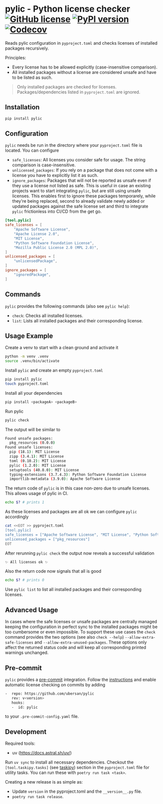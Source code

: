 # pylic - Python license checker [![GitHub license](https://img.shields.io/badge/license-MIT-blue.svg)](https://github.com/sandrochuber/pylic/blob/main/LICENSE) [![PyPI version](https://badge.fury.io/py/pylic.svg)](https://badge.fury.io/py/pylic/) [![Codecov](https://codecov.io/gh/ubersan/pylic//branch/main/graph/badge.svg)](https://codecov.io/gh/ubersan/pylic/)

Reads pylic configuration in `pyproject.toml` and checks licenses of installed packages recursively.

Principles:

- Every license has to be allowed explicitly (case-insensitive comparison).
- All installed packages without a license are considered unsafe and have to be listed as such.

> Only installed packages are checked for licenses. Packages/dependencies listed in `pyproject.toml` are ignored.

## Installation

```sh
pip install pylic
```

## Configuration

`pylic` needs be run in the directory where your `pyproject.toml` file is located. You can configure

- `safe_licenses`: All licenses you consider safe for usage. The string comparison is case-insensitive.
- `unlicensed_packages`: If you rely on a package that does not come with a license you have to explicitly list it as such.
- `ignore_packages`: Packages that will not be reported as unsafe even if they use a license not listed as safe. This is useful in case an existing projects want to start integrating `pylic`, but are still using unsafe licenses. This enables first to ignore these packages temporarely, while they're being replaced, second to already validate newly added or updated packages against the safe license set and third to integrate `pylic` frictionless into CI/CD from the get go.

```toml
[tool.pylic]
safe_licenses = [
    "Apache Software License",
    "Apache License 2.0",
    "MIT License",
    "Python Software Foundation License",
    "Mozilla Public License 2.0 (MPL 2.0)",
]
unlicensed_packages = [
    "unlicensedPackage",
]
ignore_packages = [
    "ignoredPackage",
]
```

## Commands

`pylic` provides the following commands (also see `pylic help`):

- `check`: Checks all installed licenses.
- `list`: Lists all installed packages and their corresponding license.

## Usage Example

Create a venv to start with a clean ground and activate it

```sh
python -m venv .venv
source .venv/bin/activate
```

Install `pylic` and create an empty `pyproject.toml`

```sh
pip install pylic
touch pyproject.toml
```

Install all your dependencies

```sh
pip install <packageA> <packageB>
```

Run pylic

```sh
pylic check
```

The output will be similar to

```sh
Found unsafe packages:
  pkg_resources (0.0.0)
Found unsafe licenses:
  pip (18.1): MIT License
  zipp (3.4.1): MIT License
  toml (0.10.2): MIT License
  pylic (1.2.0): MIT License
  setuptools (40.8.0): MIT License
  typing-extensions (3.7.4.3): Python Software Foundation License
  importlib-metadata (3.9.0): Apache Software License
```

The return code of `pylic` is in this case non-zero due to unsafe licenses. This allows usage of pylic in CI.

```sh
echo $? # prints 1
```

As these licenses and packages are all ok we can configure `pylic` accordingly

```sh
cat <<EOT >> pyproject.toml
[tool.pylic]
safe_licenses = ["Apache Software License", "MIT License", "Python Software Foundation License"]
unlicensed_packages = ["pkg_resources"]
EOT
```

After rerunning `pylic check` the output now reveals a successful validation

```sh
✨ All licenses ok ✨
```

Also the return code now signals that all is good

```sh
echo $? # prints 0
```

Use `pylic list` to list all installed packages and their corresponding licenses.

## Advanced Usage

In cases where the safe licenses or unsafe packages are centrally managed keeping the configuration in perfect sync to the installed packages might be too cumbersome or even impossible. To support these use cases the `check` command provides the two options (see also `check --help`) `--allow-extra-safe-licenses` and `--allow-extra-unused-packages`. These options only affect the returned status code and will keep all corresponding printed warnings unchanged.

## Pre-commit

`pylic` provides a [pre-commit](https://pre-commit.com/) integration. Follow the [instructions](https://pre-commit.com/#quick-start) and enable automatic license checking on commits by adding

```sh
-  repo: https://github.com/ubersan/pylic
   rev: v<version>
   hooks:
   -  id: pylic
```

to your `.pre-commit-config.yaml` file.

## Development

Required tools:

- uv (https://docs.astral.sh/uv/)

Run `uv sync` to install all necessary dependencies. Checkout the `[tool.taskipy.tasks]` (see [taskipy](https://github.com/illBeRoy/taskipy)) section in the `pyproject.toml` file for utility tasks. You can run these with `poetry run task <task>`.

Creating a new release is as simple as:

- Update `version` in the pyproject.toml and the `__version__.py` file.
- `poetry run task release`.
